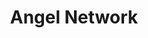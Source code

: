 ---
title: "Angel Network"
layout: default
nav_order: 2
has_children: true
permalink: docs/angel-network
---